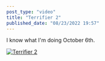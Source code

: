 ```yaml
---
post_type: "video" 
title: "Terrifier 2"
published_date: "08/23/2022 19:57"
---
```


I know what I'm doing October 6th.

[![Terrifier 2](https://yewtu.be/vi/6KkONLf_ZKU/maxres.jpg)](https://yewtu.be/embed/6KkONLf_ZKU "Terrifier 2 Trailer")